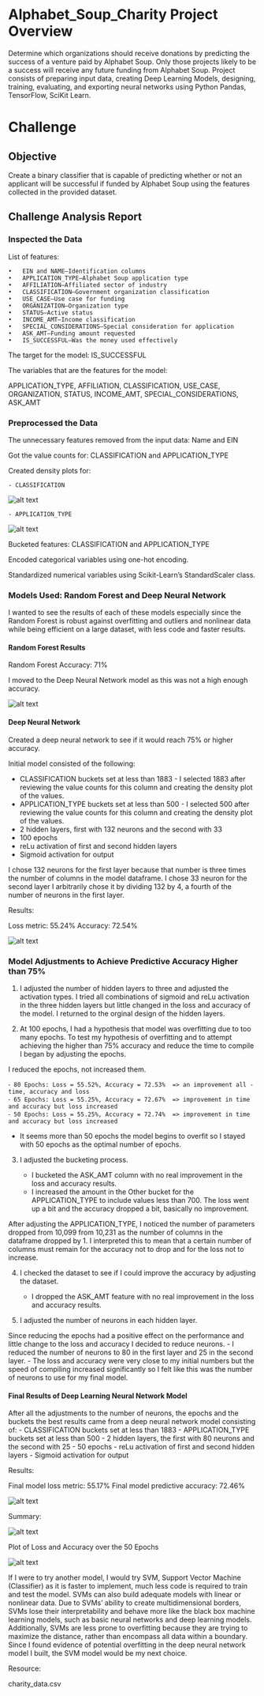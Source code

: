 # Alphabet_Soup_Charity Project Overview

Determine which organizations should receive donations by predicting the success of a venture paid by Alphabet Soup. Only those projects likely to be a success will receive any future funding from Alphabet Soup. Project consists of preparing input data, creating Deep Learning Models, designing, training, evaluating, and exporting neural networks using Python Pandas, TensorFlow, SciKit Learn.


# Challenge

## Objective

Create a binary classifier that is capable of predicting whether or not an applicant will be successful if funded by Alphabet Soup using the features collected in the provided dataset.

## Challenge Analysis Report

### Inspected the Data
List of features:

	•	EIN and NAME—Identification columns
	•	APPLICATION_TYPE—Alphabet Soup application type
	•	AFFILIATION—Affiliated sector of industry
	•	CLASSIFICATION—Government organization classification
	•	USE_CASE—Use case for funding
	•	ORGANIZATION—Organization type
	•	STATUS—Active status
	•	INCOME_AMT—Income classification
	•	SPECIAL_CONSIDERATIONS—Special consideration for application
	•	ASK_AMT—Funding amount requested
	•	IS_SUCCESSFUL—Was the money used effectively

The target for the model: IS_SUCCESSFUL

The variables that are the features for the model: 

APPLICATION_TYPE, AFFILIATION, CLASSIFICATION, USE_CASE, ORGANIZATION, STATUS, INCOME_AMT, SPECIAL_CONSIDERATIONS, ASK_AMT

### Preprocessed the Data

The unnecessary features removed from the input data: Name and EIN

Got the value counts for:  CLASSIFICATION and APPLICATION_TYPE 


Created density plots for:

	- CLASSIFICATION 
	
![alt text](https://github.com/Al-Huneidi/Alphabet_Soup_Charity/blob/master/Screenshots/Preprocessing/plt_Class_density.png)
	
	
	
	- APPLICATION_TYPE 

![alt text](https://github.com/Al-Huneidi/Alphabet_Soup_Charity/blob/master/Screenshots/Preprocessing/plt_App_density.png)
	
	
	
Bucketed features: CLASSIFICATION and APPLICATION_TYPE

Encoded categorical variables using one-hot encoding. 

Standardized numerical variables using Scikit-Learn’s StandardScaler class.


### Models Used: Random Forest and Deep Neural Network

I wanted to see the results of each of these models especially since the Random Forest is robust against overfitting and outliers and nonlinear data while being efficient on a large dataset, with less code and faster results.	

#### Random Forest Results

Random Forest Accuracy: 71%  

I moved to the Deep Neural Network model as this was not a high enough accuracy.

![alt text](https://github.com/Al-Huneidi/Alphabet_Soup_Charity/blob/master/Screenshots/132_33_Deep_NN/Random_Forest_accuracy.png)


#### Deep Neural Network

Created a deep neural network to see if it would reach 75% or higher accuracy.

Initial model consisted of  the following:

- CLASSIFICATION buckets set at less than 1883 - I selected 1883 after reviewing the value counts for this column and creating the density plot of the values.
- APPLICATION_TYPE buckets set at less than 500 - I selected 500 after reviewing the value counts for this column and creating the density plot of the values.
- 2 hidden layers, first with 132 neurons and the second with 33
- 100 epochs
- reLu activation of first and second hidden layers
- Sigmoid activation for output

I chose 132 neurons for the first layer because that number is three times the number of columns in the model dataframe.  I chose 33 neuron for the second layer I arbitrarily chose it by dividing 132 by 4, a fourth of the number of neurons in the first layer. 

Results:

Loss metric: 55.24%	Accuracy: 72.54% 

![alt text](https://github.com/Al-Huneidi/Alphabet_Soup_Charity/blob/master/Screenshots/132_33_Deep_NN/Final_loss_accuracy.png)
	

### Model Adjustments to Achieve Predictive Accuracy Higher than 75%

1. I adjusted the number of hidden layers to three and adjusted the activation types.  I tried all combinations of sigmoid and reLu activation in the three hidden layers but little changed in the loss and accuracy of the model.  I returned to the orginal design of the hidden layers. 


2. At 100 epochs, I had a hypothesis that model was overfitting due to too many epochs. To test my hypothesis of overfitting and to attempt achieving the higher than 75% accuracy and reduce the time to compile I began by adjusting the epochs.

I reduced the epochs, not increased them.

	⁃ 80 Epochs: Loss = 55.52%, Accuracy = 72.53%  => an improvement all - time, accuracy and loss
	⁃ 65 Epochs: Loss = 55.25%, Accuracy = 72.67%  => improvement in time and accuracy but loss increased
	⁃ 50 Epochs: Loss = 55.25%, Accuracy = 72.74%  => improvement in time and accuracy but loss increased
  
* It seems more than 50 epochs the model begins to overfit so I stayed with 50 epochs as the optimal number of epochs.

3. I adjusted the bucketing process.

	- I bucketed the ASK_AMT column with no real improvement in the loss and accuracy results.
	- I increased the amount in the Other bucket for the APPLICATION_TYPE to include values less than 700.  The loss went up a bit and the accuracy dropped a bit, basically no improvement. 
	
After adjusting the APPLICATION_TYPE, I noticed the number of parameters dropped from 10,099 from 10,231 as the number of columns in the dataframe dropped by 1.  I interpreted this to mean that a certain number of columns must remain for the accuracy not to drop and for the loss not to increase. 


4. I checked the dataset to see if I could improve the accuracy by adjusting the dataset.

	- I dropped the ASK_AMT feature with no real improvement in the loss and accuracy results.
  
5. I adjusted the number of neurons in each hidden layer.  

Since reducing the epochs had a positive effect on the performance and little change to the loss and accuracy I decided to reduce neurons.
	- I reduced the number of neurons to 80 in the first layer and 25 in the second layer.
	- The loss and accuracy were very close to my initial numbers but the speed of compiling increased significantly so I felt like this was the number of neurons to use for my final model.
		



#### Final Results of Deep Learning Neural Network Model

After all the adjustments to the number of neurons, the epochs and the buckets the best results came from a deep neural network model consisting of:
	- CLASSIFICATION buckets set at less than 1883
	- APPLICATION_TYPE buckets set at less than 500
	- 2 hidden layers, the first with 80 neurons and the second with 25
	- 50 epochs
	- reLu activation of first and second hidden layers
	- Sigmoid activation for output

Results:

Final model loss metric: 55.17%	Final model predictive accuracy: 72.46% 

![alt text](https://github.com/Al-Huneidi/Alphabet_Soup_Charity/blob/master/Screenshots/80_25_Deep_NN/loss_accuracy.png)


Summary: 

![alt text](https://github.com/Al-Huneidi/Alphabet_Soup_Charity/blob/master/Screenshots/80_25_Deep_NN/Summary.png)


Plot of Loss and Accuracy over the 50 Epochs 

![alt text](https://github.com/Al-Huneidi/Alphabet_Soup_Charity/blob/master/Screenshots/80_25_Deep_NN/plt_Loss_Accuracy.png)


If I were to try another model, I would try SVM, Support Vector Machine (Classifier) as it is faster to implement, much less code is required to train and test the model. SVMs can also build adequate models with linear or nonlinear data. Due to SVMs’ ability to create multidimensional borders, SVMs lose their interpretability and behave more like the black box machine learning models, such as basic neural networks and deep learning models.  Additionally, SVMs are less prone to overfitting because they are trying to maximize the distance, rather than encompass all data within a boundary.  Since I found evidence of potential overfitting in the deep neural network model I built, the SVM model would be my next choice.


Resource:

charity_data.csv
